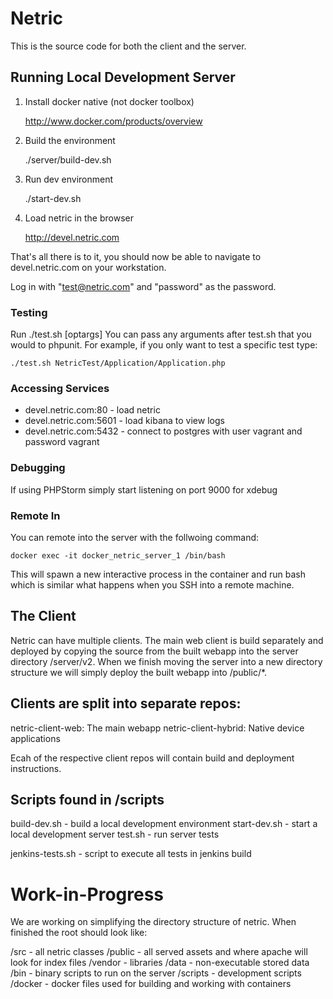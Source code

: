 # Netric
This is the source code for both the client and the server.

## Running Local Development Server

1. Install docker native (not docker toolbox)

    http://www.docker.com/products/overview

2. Build the environment
    
    ./server/build-dev.sh
    
3. Run dev environment

    ./start-dev.sh
    
4. Load netric in the browser

    http://devel.netric.com

That's all there is to it, you should now be able to navigate to 
devel.netric.com on your workstation.

Log in with "test@netric.com" and "password" as the password.

### Testing
Run ./test.sh [optargs]
You can pass any arguments after test.sh that you would to phpunit. For example,
if you only want to test a specific test type:

    ./test.sh NetricTest/Application/Application.php

### Accessing Services
- devel.netric.com:80 - load netric
- devel.netric.com:5601 - load kibana to view logs
- devel.netric.com:5432 - connect to postgres with user vagrant and password vagrant

### Debugging
If using PHPStorm simply start listening on port 9000 for xdebug

### Remote In

You can remote into the server with the follwoing command:

    docker exec -it docker_netric_server_1 /bin/bash
    
This will spawn a new interactive process in the container and run bash which
is similar what happens when you SSH into a remote machine.

## The Client

Netric can have multiple clients. The main web client is build separately and deployed by
copying the source from the built webapp into the server directory /server/v2. When we finish
moving the server into a new directory structure we will simply deploy the built
webapp into /public/*.

## Clients are split into separate repos:
netric-client-web: The main webapp
netric-client-hybrid: Native device applications

Ecah of the respective client repos will contain build and deployment instructions.

## Scripts found in /scripts

build-dev.sh - build a local development environment
start-dev.sh - start a local development server
test.sh - run server tests

jenkins-tests.sh - script to execute all tests in jenkins build

# Work-in-Progress

We are working on simplifying the directory structure of netric. When finished the root should 
look like:

/src - all netric classes
/public - all served assets and where apache will look for index files
/vendor - libraries
/data - non-executable stored data
/bin - binary scripts to run on the server
/scripts - development scripts
/docker - docker files used for building and working with containers